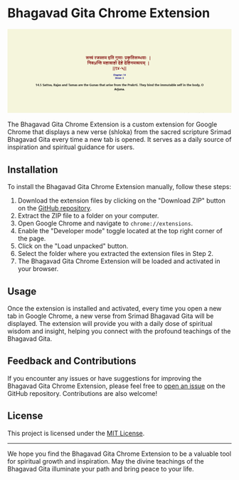 # Bhagavad Gita Chrome Extension

![Bhagavad Gita Chrome Extension](newtabgita/images/ss.PNG)

The Bhagavad Gita Chrome Extension is a custom extension for Google Chrome that displays a new verse (shloka) from the sacred scripture Srimad Bhagavad Gita every time a new tab is opened. It serves as a daily source of inspiration and spiritual guidance for users.

## Installation

To install the Bhagavad Gita Chrome Extension manually, follow these steps:

1. Download the extension files by clicking on the "Download ZIP" button on the [GitHub repository](https://github.com/praneel1/Bhagwad-Gita-Extension).
2. Extract the ZIP file to a folder on your computer.
3. Open Google Chrome and navigate to `chrome://extensions`.
4. Enable the "Developer mode" toggle located at the top right corner of the page.
5. Click on the "Load unpacked" button.
6. Select the folder where you extracted the extension files in Step 2.
7. The Bhagavad Gita Chrome Extension will be loaded and activated in your browser.

## Usage

Once the extension is installed and activated, every time you open a new tab in Google Chrome, a new verse from Srimad Bhagavad Gita will be displayed. The extension will provide you with a daily dose of spiritual wisdom and insight, helping you connect with the profound teachings of the Bhagavad Gita.

## Feedback and Contributions

If you encounter any issues or have suggestions for improving the Bhagavad Gita Chrome Extension, please feel free to [open an issue](https://github.com/praneel1/Bhagwad-Gita-Extension/issues) on the GitHub repository. Contributions are also welcome!

## License

This project is licensed under the [MIT License](LICENSE.txt).

---

We hope you find the Bhagavad Gita Chrome Extension to be a valuable tool for spiritual growth and inspiration. May the divine teachings of the Bhagavad Gita illuminate your path and bring peace to your life.
